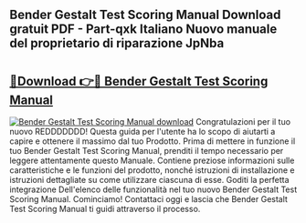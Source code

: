 ## Bender Gestalt Test Scoring Manual Download gratuit PDF - Part-qxk Italiano Nuovo manuale del proprietario di riparazione JpNba

# <h2><a href="http://dfev04b.blite.top/?on=Bender+Gestalt+Test+Scoring+Manual">🔗Download 👉🔴 Bender Gestalt Test Scoring Manual</a></h2>

[![Bender Gestalt Test Scoring Manual download](https://i.imgur.com/lujVjoI.png)](http://dfev04b.blite.top/?on=Bender+Gestalt+Test+Scoring+Manual)
Congratulazioni per il tuo nuovo REDDDDDDD! Questa guida per l'utente ha lo scopo di aiutarti a capire e ottenere il massimo dal tuo Prodotto. Prima di mettere in funzione il tuo Bender Gestalt Test Scoring Manual, prenditi il tempo necessario per leggere attentamente questo Manuale. Contiene preziose informazioni sulle caratteristiche e le funzioni del prodotto, nonché istruzioni di installazione e istruzioni dettagliate su come utilizzare ciascuna di esse. Goditi la perfetta integrazione Dell'elenco delle funzionalità nel tuo nuovo Bender Gestalt Test Scoring Manual. Cominciamo! Contattaci oggi e lascia che Bender Gestalt Test Scoring Manual ti guidi attraverso il processo.
